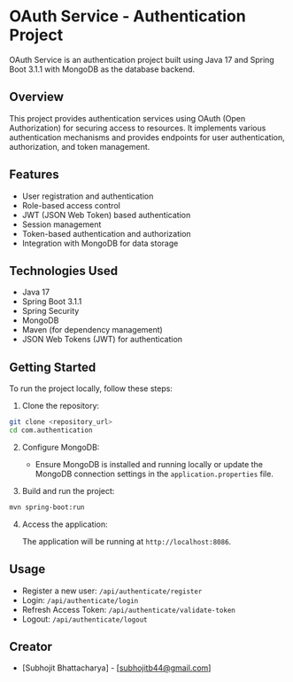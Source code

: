 # OAuth Service - Authentication Project

OAuth Service is an authentication project built using Java 17 and Spring Boot 3.1.1 with MongoDB as the database backend.

## Overview

This project provides authentication services using OAuth (Open Authorization) for securing access to resources. It implements various authentication mechanisms and provides endpoints for user authentication, authorization, and token management.

## Features

- User registration and authentication
- Role-based access control
- JWT (JSON Web Token) based authentication
- Session management
- Token-based authentication and authorization
- Integration with MongoDB for data storage

## Technologies Used

- Java 17
- Spring Boot 3.1.1
- Spring Security
- MongoDB
- Maven (for dependency management)
- JSON Web Tokens (JWT) for authentication

## Getting Started

To run the project locally, follow these steps:

1. Clone the repository:

```bash
git clone <repository_url>
cd com.authentication
```

2. Configure MongoDB:

    - Ensure MongoDB is installed and running locally or update the MongoDB connection settings in the `application.properties` file.

3. Build and run the project:

```bash
mvn spring-boot:run
```

4. Access the application:

   The application will be running at `http://localhost:8086`.

## Usage

- Register a new user: `/api/authenticate/register`
- Login: `/api/authenticate/login`
- Refresh Access Token: `/api/authenticate/validate-token`
- Logout: `/api/authenticate/logout`

## Creator

- [Subhojit Bhattacharya] - [subhojitb44@gmail.com]


